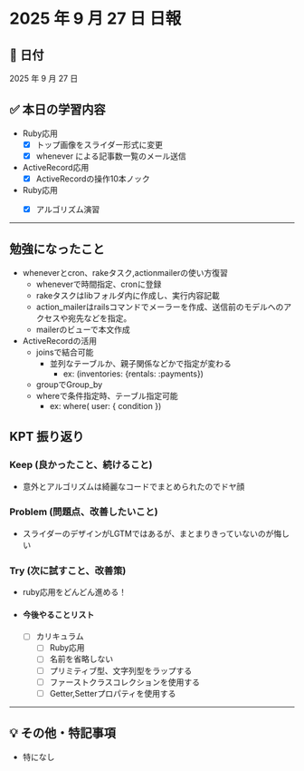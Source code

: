 # 2025 年 9 月 27 日 日報

## 📅 日付

2025 年 9 月 27 日

## ✅ 本日の学習内容
- Ruby応用
  - [x] トップ画像をスライダー形式に変更
  - [x] whenever による記事数一覧のメール送信
- ActiveRecord応用
  - [x] ActiveRecordの操作10本ノック
- Ruby応用
  - [x] アルゴリズム演習


---

## 勉強になったこと
- wheneverとcron、rakeタスク,actionmailerの使い方復習
  - wheneverで時間指定、cronに登録
  - rakeタスクはlibフォルダ内に作成し、実行内容記載
  - action_mailerはrailsコマンドでメーラーを作成、送信前のモデルへのアクセスや宛先などを指定。
  - mailerのビューで本文作成
- ActiveRecordの活用
  - joinsで結合可能
    - 並列なテーブルか、親子関係などかで指定が変わる
      - ex: (inventories: {rentals: :payments})
  - groupでGroup_by
  - whereで条件指定時、テーブル指定可能
    - ex: where( user: { condition })



## KPT 振り返り

### Keep (良かったこと、続けること)

- 意外とアルゴリズムは綺麗なコードでまとめられたのでドヤ顔

### Problem (問題点、改善したいこと)

- スライダーのデザインがLGTMではあるが、まとまりきっていないのが悔しい


### Try (次に試すこと、改善策)

- ruby応用をどんどん進める！

- #### 今後やることリスト
  - [ ] カリキュラム
    - [ ] Ruby応用
     - [ ] 名前を省略しない
     - [ ] プリミティブ型、文字列型をラップする
     - [ ] ファーストクラスコレクションを使用する
     - [ ] Getter,Setterプロパティを使用する
---

## 💡 その他・特記事項

- 特になし
